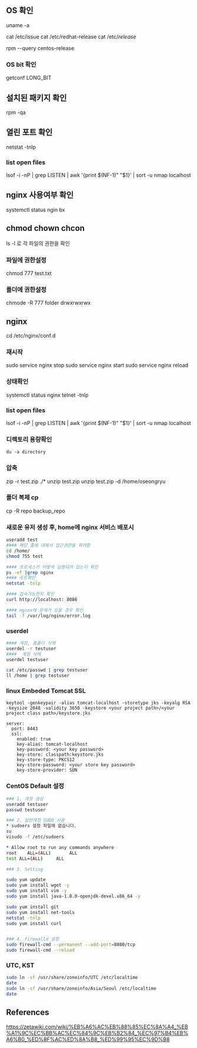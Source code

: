## OS 확인
uname -a 

cat /etc/issue
cat /etc/redhat-release
cat /etc/*release*

rpm --query centos-release

### OS bit 확인
getconf LONG_BIT

## 설치된 패키지 확인
rpm -qa

## 열린 포트 확인
netstat -tnlp

### list open files
lsof -i -nP | grep LISTEN | awk '{print $(NF-1)" "$1}' | sort -u
nmap localhost

## nginx 사용여부 확인
systemctl status ngin bx


## chmod chown chcon
ls -l 로 각 파일의 권한을 확인

### 파일에 권한설정
chmod 777 test.txt

### 폴더에 권한설정
chmode -R 777 folder
drwxrwxrwx

## nginx
cd /etc/nginx/conf.d

### 재시작
sudo service nginx stop
sudo service nginx start
sudo service nginx reload

### 상태확인
systemctl status nginx
telnet -tnlp

### list open files
lsof -i -nP | grep LISTEN | awk '{print $(NF-1)" "$1}' | sort -u
nmap localhost

### 디렉토리 용량확인
``` 
du -a directory
```

### 압축
zip -r test.zip ./*
unzip test.zip
unzip test.zip -d /home/oseongryu

### 폴더 복제 cp
cp -R repo backup_repo

### 새로운 유저 생성 후, home에 nginx 서비스 배포시
```bash
useradd test
#### 해당 홈에 대해서 접근권한을 줘야함
cd /home/
chmod 755 test

#### 프로세스가 어떻게 실행되어 있는지 확인
ps -ef |grep nginx
#### 포트확인
netstat -tnlp

#### 접속가능한지 확인
curl http://localhost: 8086

#### nginx에 문제가 있을 경우 확인
tail -f /var/log/nginx/error.log
```

### userdel

```bash
#### 계정, 홈폴더 삭제
userdel -r testuser
####  계정 삭제
userdel testuser

cat /etc/passwd | grep testuser
ll /home | grep testuser
```

### linux Embeded Tomcat SSL
```
keytool -genkeypair -alias tomcat-localhost -storetype jks -keyalg RSA -keysize 2048 -validity 3650 -keystore <your project path>/<your project class path>/keystore.jks

server:
  port: 8443
  ssl:
    enabled: true
    key-alias: tomcat-localhost
    key-password: <your key password>
    key-store: classpath:keystore.jks
    key-store-type: PKCS12
    key-store-password: <your store key password>
    key-store-provider: SUN
```

### CentOS Default 설정
```bash
### 1. 계정 생성
useradd testuser
passwd testuser

### 2. 일반계정 SUDO 사용 
* sudoers 설정 파일에 없습니다.
su
visudo -f /etc/sudoers

* Allow root to run any commands anywhere
root    ALL=(ALL)       ALL
test ALL=(ALL)     ALL

### 3. Setting

sudo yum update
sudo yum install wget -y
sudo yum install vim -y
sudo yum install java-1.8.0-openjdk-devel.x86_64 -y

sudo yum install git
sudo yum install net-tools
netstat -tnlp
sudo yum install curl


### 4. firewalld 설정
sudo firewall-cmd --permanent --add-port=8080/tcp
sudo firewall-cmd --reload

```

### UTC, KST
```bash
sudo ln -sf /usr/share/zoneinfo/UTC /etc/localtime
date
sudo ln -sf /usr/share/zoneinfo/Asia/Seoul /etc/localtime
date
```

## References

https://zetawiki.com/wiki/%EB%A6%AC%EB%88%85%EC%8A%A4_%EB%A1%9C%EC%BB%AC%EC%84%9C%EB%B2%84_%EC%97%B4%EB%A6%B0_%ED%8F%AC%ED%8A%B8_%ED%99%95%EC%9D%B8


